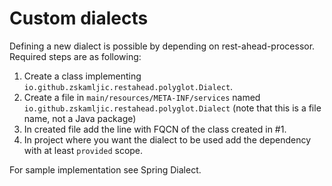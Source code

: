 # Custom dialects

Defining a new dialect is possible by depending on rest-ahead-processor. Required steps are as following:

1. Create a class implementing `io.github.zskamljic.restahead.polyglot.Dialect`.
2. Create a file in `main/resources/META-INF/services` named `io.github.zskamljic.restahead.polyglot.Dialect` (note that
   this is a file name, not a Java package)
3. In created file add the line with FQCN of the class created in #1.
4. In project where you want the dialect to be used add the dependency with at least `provided` scope.

For sample implementation see Spring Dialect.